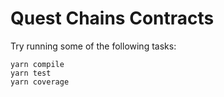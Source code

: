 # Quest Chains Contracts

Try running some of the following tasks:

```shell
yarn compile
yarn test
yarn coverage
```
